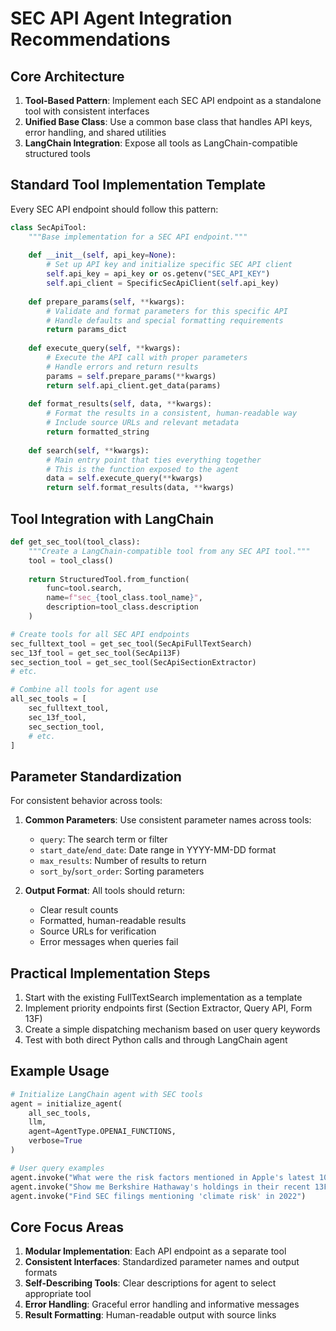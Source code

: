 # SEC API Agent Integration Recommendations

## Core Architecture

1. **Tool-Based Pattern**: Implement each SEC API endpoint as a standalone tool with consistent interfaces
2. **Unified Base Class**: Use a common base class that handles API keys, error handling, and shared utilities
3. **LangChain Integration**: Expose all tools as LangChain-compatible structured tools

## Standard Tool Implementation Template

Every SEC API endpoint should follow this pattern:

```python
class SecApiTool:
    """Base implementation for a SEC API endpoint."""
    
    def __init__(self, api_key=None):
        # Set up API key and initialize specific SEC API client
        self.api_key = api_key or os.getenv("SEC_API_KEY")
        self.api_client = SpecificSecApiClient(self.api_key)
    
    def prepare_params(self, **kwargs):
        # Validate and format parameters for this specific API
        # Handle defaults and special formatting requirements
        return params_dict
    
    def execute_query(self, **kwargs):
        # Execute the API call with proper parameters
        # Handle errors and return results
        params = self.prepare_params(**kwargs)
        return self.api_client.get_data(params)
    
    def format_results(self, data, **kwargs):
        # Format the results in a consistent, human-readable way
        # Include source URLs and relevant metadata
        return formatted_string
    
    def search(self, **kwargs):
        # Main entry point that ties everything together
        # This is the function exposed to the agent
        data = self.execute_query(**kwargs)
        return self.format_results(data, **kwargs)
```

## Tool Integration with LangChain

```python
def get_sec_tool(tool_class):
    """Create a LangChain-compatible tool from any SEC API tool."""
    tool = tool_class()
    
    return StructuredTool.from_function(
        func=tool.search,
        name=f"sec_{tool_class.tool_name}",
        description=tool_class.description
    )

# Create tools for all SEC API endpoints
sec_fulltext_tool = get_sec_tool(SecApiFullTextSearch)
sec_13f_tool = get_sec_tool(SecApi13F)
sec_section_tool = get_sec_tool(SecApiSectionExtractor)
# etc.

# Combine all tools for agent use
all_sec_tools = [
    sec_fulltext_tool,
    sec_13f_tool,
    sec_section_tool,
    # etc.
]
```

## Parameter Standardization

For consistent behavior across tools:

1. **Common Parameters**: Use consistent parameter names across tools:
   - `query`: The search term or filter
   - `start_date`/`end_date`: Date range in YYYY-MM-DD format
   - `max_results`: Number of results to return
   - `sort_by`/`sort_order`: Sorting parameters

2. **Output Format**: All tools should return:
   - Clear result counts
   - Formatted, human-readable results
   - Source URLs for verification
   - Error messages when queries fail

## Practical Implementation Steps

1. Start with the existing FullTextSearch implementation as a template
2. Implement priority endpoints first (Section Extractor, Query API, Form 13F)
3. Create a simple dispatching mechanism based on user query keywords
4. Test with both direct Python calls and through LangChain agent

## Example Usage

```python
# Initialize LangChain agent with SEC tools
agent = initialize_agent(
    all_sec_tools,
    llm,
    agent=AgentType.OPENAI_FUNCTIONS,
    verbose=True
)

# User query examples
agent.invoke("What were the risk factors mentioned in Apple's latest 10-K?")
agent.invoke("Show me Berkshire Hathaway's holdings in their recent 13F filings")
agent.invoke("Find SEC filings mentioning 'climate risk' in 2022")
```

## Core Focus Areas

1. **Modular Implementation**: Each API endpoint as a separate tool
2. **Consistent Interfaces**: Standardized parameter names and output formats
3. **Self-Describing Tools**: Clear descriptions for agent to select appropriate tool
4. **Error Handling**: Graceful error handling and informative messages
5. **Result Formatting**: Human-readable output with source links 